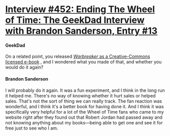 # [Interview #452: Ending The Wheel of Time: The GeekDad Interview with Brandon Sanderson, Entry #13](https://www.theoryland.com/intvmain.php?i=452#13)

#### GeekDad

On a related point, you released
[*Warbreaker*
as a Creative-Commons licensed e-book](http://www.brandonsanderson.com/book/Warbreaker)
, and I wondered what you made of that, and whether you would do it again?

#### Brandon Sanderson

I will probably do it again. It was a fun experiment, and I think in the long run it helped me. There's no way of knowing whether it hurt sales or helped sales. That's not the sort of thing we can really track. The fan reaction was wonderful, and I think it's a better book for having done it. And I think it was specifically very helpful for a lot of the Wheel of Time fans who came to my website right after they found out that Robert Jordan had passed away and not knowing anything about my books—being able to get one and see it for free just to see who I am.

